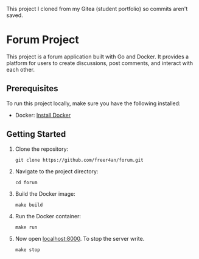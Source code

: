 This project I cloned from my Gitea (student portfolio) so commits aren't saved.

# Forum Project

This project is a forum application built with Go and Docker. It provides a platform for users to create discussions, post comments, and interact with each other.

## Prerequisites

To run this project locally, make sure you have the following installed:

- Docker: [Install Docker](https://docs.docker.com/get-docker/)

## Getting Started

1. Clone the repository:

   ```console
   git clone https://github.com/freer4an/forum.git
   ```
2. Navigate to the project directory:
    ```console
    cd forum
    ```
3. Build the Docker image:
    ```console
    make build
    ```
4. Run the Docker container:
    ```conosole
    make run
    ```
5. Now open [localhost:8000](http://localhost:8000/). To stop the server write.
    ```console
    make stop
    ```
